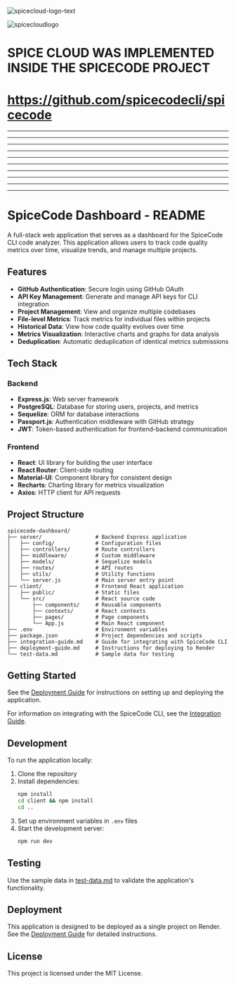 ![spicecloud-logo-text](https://github.com/user-attachments/assets/e90df7cf-587f-4533-af28-661ca40f3b94)

![spicecloudlogo](https://github.com/user-attachments/assets/c935c082-1f44-4b2c-adf3-d6cef059d1e5)

# SPICE CLOUD WAS IMPLEMENTED INSIDE THE SPICECODE PROJECT
# https://github.com/spicecodecli/spicecode







----------------------
----------------------
----------------------
----------------------
----------------------
----------------------
----------------------
----------------------
----------------------
----------------------

# SpiceCode Dashboard - README

A full-stack web application that serves as a dashboard for the SpiceCode CLI code analyzer. This application allows users to track code quality metrics over time, visualize trends, and manage multiple projects.

## Features

- **GitHub Authentication**: Secure login using GitHub OAuth
- **API Key Management**: Generate and manage API keys for CLI integration
- **Project Management**: View and organize multiple codebases
- **File-level Metrics**: Track metrics for individual files within projects
- **Historical Data**: View how code quality evolves over time
- **Metrics Visualization**: Interactive charts and graphs for data analysis
- **Deduplication**: Automatic deduplication of identical metrics submissions

## Tech Stack

### Backend
- **Express.js**: Web server framework
- **PostgreSQL**: Database for storing users, projects, and metrics
- **Sequelize**: ORM for database interactions
- **Passport.js**: Authentication middleware with GitHub strategy
- **JWT**: Token-based authentication for frontend-backend communication

### Frontend
- **React**: UI library for building the user interface
- **React Router**: Client-side routing
- **Material-UI**: Component library for consistent design
- **Recharts**: Charting library for metrics visualization
- **Axios**: HTTP client for API requests

## Project Structure

```
spicecode-dashboard/
├── server/                 # Backend Express application
│   ├── config/             # Configuration files
│   ├── controllers/        # Route controllers
│   ├── middleware/         # Custom middleware
│   ├── models/             # Sequelize models
│   ├── routes/             # API routes
│   ├── utils/              # Utility functions
│   └── server.js           # Main server entry point
├── client/                 # Frontend React application
│   ├── public/             # Static files
│   └── src/                # React source code
│       ├── components/     # Reusable components
│       ├── contexts/       # React contexts
│       ├── pages/          # Page components
│       └── App.js          # Main React component
├── .env                    # Environment variables
├── package.json            # Project dependencies and scripts
├── integration-guide.md    # Guide for integrating with SpiceCode CLI
├── deployment-guide.md     # Instructions for deploying to Render
└── test-data.md            # Sample data for testing
```

## Getting Started

See the [Deployment Guide](./deployment-guide.md) for instructions on setting up and deploying the application.

For information on integrating with the SpiceCode CLI, see the [Integration Guide](./integration-guide.md).

## Development

To run the application locally:

1. Clone the repository
2. Install dependencies:
   ```bash
   npm install
   cd client && npm install
   cd ..
   ```
3. Set up environment variables in `.env` files
4. Start the development server:
   ```bash
   npm run dev
   ```

## Testing

Use the sample data in [test-data.md](./test-data.md) to validate the application's functionality.

## Deployment

This application is designed to be deployed as a single project on Render. See the [Deployment Guide](./deployment-guide.md) for detailed instructions.

## License

This project is licensed under the MIT License.
